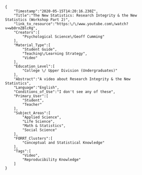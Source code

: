 
    {
        "Timestamp":"2020-05-15T14:20:16.230Z",
        "Title":"The New Statistics: Research Integrity & the New Statistics (Workshop Part 2)",
        "link_to_resource":"https:\/\/www.youtube.com\/watch?v=wb0rnZBlcRg",
        "Creators":[
            "Psychological Science\/Geoff Cumming"
        ],
        "Material_Type":[
            "Student Guide",
            "Teaching\/Learning Strategy",
            "Video"
        ],
        "Education_Level":[
            "College \/ Upper Division (Undergraduates)"
        ],
        "Abstract":"A video about Research Integrity & the New Statistics",
        "Language":"English",
        "Conditions_of_Use":"I don't see any of these",
        "Primary_User":[
            "Student",
            "Teacher"
        ],
        "Subject_Areas":[
            "Applied Science",
            "Life Science",
            "Math & Statistics",
            "Social Science"
        ],
        "FORRT_Clusters":[
            "Conceptual and Statistical Knowledge"
        ],
        "Tags":[
            "Video",
            "Reproducibility Knowledge"
        ]
    }

